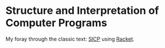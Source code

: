 Structure and Interpretation of Computer Programs
=================================================

My foray through the classic text: [SICP] using [Racket].

[SICP]: https://mitpress.mit.edu/sicp/
[Racket]: https://racket-lang.org/
